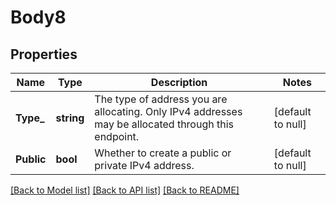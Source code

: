 # Body8

## Properties
Name | Type | Description | Notes
------------ | ------------- | ------------- | -------------
**Type_** | **string** | The type of address you are allocating. Only IPv4 addresses may be allocated through this endpoint.  | [default to null]
**Public** | **bool** | Whether to create a public or private IPv4 address.  | [default to null]

[[Back to Model list]](../README.md#documentation-for-models) [[Back to API list]](../README.md#documentation-for-api-endpoints) [[Back to README]](../README.md)

